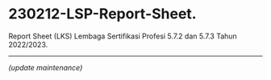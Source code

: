 # 230212-LSP-Report-Sheet.
Report Sheet (LKS) Lembaga Sertifikasi Profesi 5.7.2 dan 5.7.3 Tahun 2022/2023.

---

_(update maintenance)_

